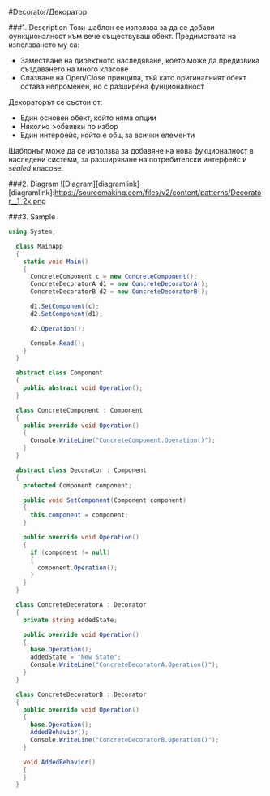 #Decorator/Декоратор

###1. Description
Този шаблон се използва за да се добави функционалност към вече съществуваш обект. Предимствата на използването му са:

* Заместване на директното наследяване, което може да предизвика създаването на много класове
* Спазване на Open/Close принципа, тъй като оригиналният обект остава непроменен, но с разширена фунционалност

Декораторът се състои от:

- Един основен обект, който няма опции
- Няколко >обвивки по избор
- Един интерфейс, който е общ за всички елементи

Шаблонът може да се използва за добавяне на нова фукционалност в наследени системи, за разширяване на потребителски интерфейс и *sealed* класове.

###2. Diagram
![Diagram][diagramlink]
[diagramlink]:https://sourcemaking.com/files/v2/content/patterns/Decorator__1-2x.png

###3. Sample
```csharp
using System;

  class MainApp
  {
    static void Main()
    {
      ConcreteComponent c = new ConcreteComponent();
      ConcreteDecoratorA d1 = new ConcreteDecoratorA();
      ConcreteDecoratorB d2 = new ConcreteDecoratorB();

      d1.SetComponent(c);
      d2.SetComponent(d1);

      d2.Operation();

      Console.Read();
    }
  }

  abstract class Component
  {
    public abstract void Operation();
  }

  class ConcreteComponent : Component
  {
    public override void Operation()
    {
      Console.WriteLine("ConcreteComponent.Operation()");
    }
  }

  abstract class Decorator : Component
  {
    protected Component component;

    public void SetComponent(Component component)
    {
      this.component = component;
    }

    public override void Operation()
    {
      if (component != null)
      {
        component.Operation();
      }
    }
  }

  class ConcreteDecoratorA : Decorator
  {
    private string addedState;

    public override void Operation()
    {
      base.Operation();
      addedState = "New State";
      Console.WriteLine("ConcreteDecoratorA.Operation()");
    }
  }

  class ConcreteDecoratorB : Decorator
  {
    public override void Operation()
    {
      base.Operation();
      AddedBehavior();
      Console.WriteLine("ConcreteDecoratorB.Operation()");
    }

    void AddedBehavior()
    {
    }
  }
```
